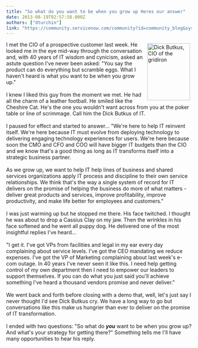 ```yaml
---
title: "So what do you want to be when you grow up Heres our answer"
date: 2013-08-19T02:57:58.000Z
authors: ["dturchin"]
link: "https://community.servicenow.com/community?id=community_blog&sys_id=2f9dae69dbd0dbc01dcaf3231f9619ed"
---
```

<p><img  class="jive-image" src="1660e542db10d7049c9ffb651f961967.iix" align="right" height="155" width="116" vspace="5" hspace="5" alt="Dick Butkus, CIO of the gridiron" />I met the CIO of a prospective customer last week. He looked me in the eye mid-way through the conversation and, with 40 years of IT wisdom and cynicism, asked an astute question I've never been asked: "You say the product can do everything but scramble eggs. What I haven't heard is what you want to be when you grow up."<br /><br />I knew I liked this guy from the moment we met. He had all the charm of a leather football. He smiled like the Cheshire Cat. He's the one you wouldn't want across from you at the poker table or line of scrimmage. Call him the Dick Butkus of IT.<br /><!--break--><br />I paused for effect and started to answer... "We're here to help IT reinvent itself. We're here because IT must evolve from deploying technology to delivering engaging technology experiences for users. We're here because soon the CMO and CFO and COO will have bigger IT budgets than the CIO and we know that's a good thing as long as IT transforms itself into a strategic business partner.<br /><br />As we grow up, we want to help IT help lines of business and shared services organizations apply IT process and discipline to their own service relationships. We think that's the way a single system of record for IT delivers on the promise of helping the business do more of what matters - deliver great products and services, improve profitability, improve productivity, and make life better for employees and customers."<br /><br />I was just warming up but he stopped me there. His face twitched. I thought he was about to drop a Cassius Clay on my jaw. Then the wrinkles in his face softened and he went all puppy dog. He delivered one of the most insightful replies I've heard…<br /><br />"I get it. I've got VPs from facilities and legal in my ear every day complaining about service levels. I've got the CEO mandating we reduce expenses. I've got the VP of Marketing complaining about last week's e-com outage. In 40 years I've never seen it like this. I need help getting control of my own department then I need to empower our leaders to support themselves. If you can do what you just said you'll achieve something I've heard a thousand vendors promise and never deliver."<br /><br />We went back and forth before closing with a demo that, well, let's just say I never thought I'd see Dick Butkus cry. We have a long way to go but conversations like this make us hungrier than ever to deliver on the promise of IT transformation.<br /><br />I ended with two questions: "So what do <b><i>you</i></b> want to be when you grow up? And what's your strategy for getting there?" Something tells me I'll have many opportunities to hear his reply.</p>